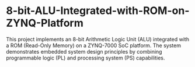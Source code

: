 # 8-bit-ALU-Integrated-with-ROM-on-ZYNQ-Platform
This project implements an 8-bit Arithmetic Logic Unit (ALU) integrated with a ROM (Read-Only Memory) on a ZYNQ-7000 SoC platform. The system demonstrates embedded system design principles by combining programmable logic (PL) and processing system (PS) capabilities.

